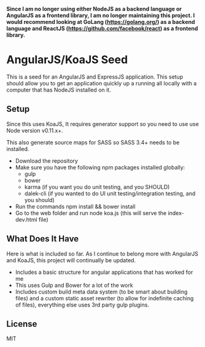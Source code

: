 **Since I am no longer using either NodeJS as a backend language or AngularJS as a frontend library, I am no longer maintaining this project.  I would recommend looking at GoLang (https://golang.org/) as a backend language and ReactJS (https://github.com/facebook/react) as a frontend library.**

# AngularJS/KoaJS Seed #

This is a seed for an AngularJS and ExpressJS application.  This setup should allow you to get an application quickly up a running all locally with a computer that has NodeJS installed on it.

## Setup ##

Since this uses KoaJS, It requires generator support so you need to use use Node version v0.11.x+.

This also generate source maps for SASS so SASS 3.4+ needs to be installed.

* Download the repository
* Make sure you have the following npm packages installed globally:
  * gulp
  * bower
  * karma (if you want you do unit testing, and you SHOULD)
  * dalek-cli (if you wanted to do UI unit testing/integration testing, and you should)
* Run the commands npm install && bower install
* Go to the web folder and run node koa.js (this will serve the index-dev.html file)

## What Does It Have ##

Here is what is included so far.  As I continue to belong more with AngularJS and KoaJS, this project will continually be updated.

* Includes a basic structure for angular applications that has worked for me
* This uses Gulp and Bower for a lot of the work
* Includes custom build meta data system (to be smart about building files) and a custom static asset rewriter (to allow for indefinite caching of files), everything else uses 3rd party gulp plugins.
## License ##

MIT
